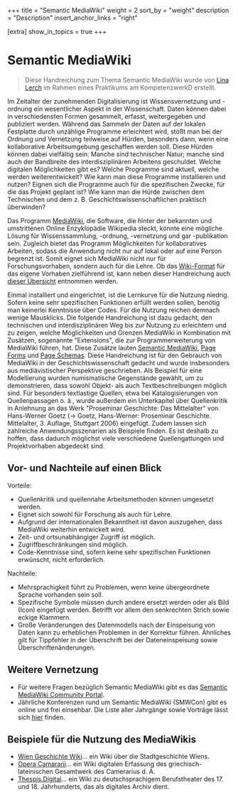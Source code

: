 +++
title = "Semantic MediaWiki"
weight = 2
sort_by = "weight"
description = "Description"
insert_anchor_links = "right"

[extra]
show_in_topics = true
+++

# Semantic MediaWiki 

> Diese Handreichung zum Thema Semantic MediaWiki wurde von [Lina Lerch](https://github.com/s3micolon) im Rahmen eines Praktikums am KompetenzwerkD erstellt. 

Im Zeitalter der zunehmenden Digitalisierung ist Wissensvernetzung und -ordnung ein wesentlicher Aspekt in der Wissenschaft. Daten können dabei in verschiedensten Formen gesammelt, erfasst, weitergegeben und publiziert werden. Während das Sammeln der Daten auf der lokalen Festplatte durch unzählige Programme erleichtert wird, stößt man bei der Ordnung und Vernetzung teilweise auf Hürden, besonders dann, wenn eine kollaborative Arbeitsumgebung geschaffen werden soll. 
Diese Hürden können dabei vielfältig sein: Manche sind technischer Natur; manche sind auch der Bandbreite des interdisziplinären Arbeitens geschuldet. Welche digitalen Möglichkeiten gibt es? Welche Programme sind aktuell, welche werden weiterentwickelt? Wie kann man diese Programme installieren und nutzen? Eignen sich die Programme auch für die spezifischen Zwecke, für die das Projekt geplant ist? Wie kann man die Hürde zwischen dem Technischen und dem z. B. Geschichtswissenschaftlichen praktisch überwinden?

Das Programm [MediaWiki](https://kompetenzwerkd.github.io/infoportal/glossar/#mediawiki), die Software, die hinter der bekannten und umstrittenen Online Enzyklopädie Wikipedia steckt, könnte eine mögliche Lösung für Wissenssammlung, -ordnung, -vernetzung und gar -publikation sein. Zugleich bietet das Programm Möglichkeiten für kollaboratives Arbeiten, sodass die Anwendung nicht nur auf lokal oder auf eine Person begrenzt ist. Somit eignet sich MediaWiki nicht nur für Forschungsvorhaben, sondern auch für die Lehre. Ob das [Wiki-Format](https://kompetenzwerkd.github.io/infoportal/glossar/#wiki) für das eigene Vorhaben zielführend ist, kann neben dieser Handreichung auch [dieser Übersicht](https://www.mediawiki.org/wiki/Manual:Deciding_whether_to_use_a_wiki_as_your_website_type/de) entnommen werden.

Einmal installiert und eingerichtet, ist die Lernkurve für die Nutzung niedrig. Sofern keine sehr spezifischen Funktionen erfüllt werden sollen, benötig man keinerlei Kenntnisse über Codes. Für die Nutzung reichen demnach wenige Mausklicks. Die folgende Handreichung ist dazu gedacht, den technischen und interdisziplinären Weg bis zur Nutzung zu erleichtern und zu zeigen, welche Möglichkeiten und Grenzen MediaWiki in Kombination mit Zusätzen, sogenannte "Extensions", die zur Programmerweiterung von MediaWiki führen, hat. Diese Zusätze lauten [Semantic MediaWiki](https://www.semantic-mediawiki.org/wiki/Semantic_MediaWiki), [Page Forms](https://www.mediawiki.org/wiki/Extension:Page_Forms) und [Page Schemas](https://www.mediawiki.org/wiki/Extension:Page_Schemas). Diese Handreichung ist für den Gebrauch von MediaWiki in der Geschichtswissenschaft gedacht und wurde insbesonders aus mediävistischer Perspektive geschrieben. Als Beispiel für eine Modellierung wurden numismatische Gegenstände gewählt, um zu demonstrieren, dass sowohl Objekt- als auch Textbeschreibungen möglich sind. Für besonders textlastige Quellen, etwa bei Katalogisierungen von Quellenpassagen o. ä., wurde außerdem ein Unterkapitel über Quellenkritik in Anlehnung an das Werk "Proseminar Geschichte: Das Mittelalter" von Hans-Werner Goetz (→ Goetz, Hans-Werner: Proseminar Geschichte. Mittelalter, 3. Auflage, Stuttgart 2006) eingefügt. Zudem lassen sich zahlreiche Anwendungsszenarien als Beispiele finden. Es ist deshalb zu hoffen, dass dadurch möglichst viele verschiedene Quellengattungen und Projektvorhaben abgedeckt sind.


## Vor- und Nachteile auf einen Blick 

Vorteile:
- Quellenkritik und quellennahe Arbeitsmethoden können umgesetzt werden.
- Eignet sich sowohl für Forschung als auch für Lehre.
- Aufgrund der internationalen Bekanntheit ist davon auszugehen, dass MediaWiki weiterhin entwickelt wird.
- Zeit- und ortsunabhängiger Zugriff ist möglich.
- Zugriffbeschränkungen sind möglich.
- Code-Kenntnisse sind, sofern keine sehr spezifischen Funktionen erwünscht, nicht erforderlich.

Nachteile:
- Mehrsprachigkeit führt zu Problemen, wenn keine übergeordnete Sprache vorhanden sein soll.
- Spezifische Symbole müssen durch andere ersetzt werden oder als Bild (Icon) eingefügt werden. Betrifft vor allem den senkrechten Strich sowie eckige Klammern.
- Große Veränderungen des Datenmodells nach der Einspeisung von Daten kann zu erheblichen Problemen in der Korrektur führen. Ähnliches gilt für Tippfehler in der Überschrift bei der Dateneinspeisung sowie Überschriftenänderungen.

## Weitere Vernetzung

- Für weitere Fragen bezüglich Semantic MediaWiki gibt es das [Semantic MediaWiki Community Portal](https://www.semantic-mediawiki.org/wiki/semantic-mediawiki.org:Community_portal).
- Jährliche Konferenzen rund um Semantic MediaWiki (SMWCon) gibt es online und frei einsehbar. Die Liste aller Jahrgänge sowie Vorträge lässt sich [hier](https://www.semantic-mediawiki.org/wiki/SMWCon) finden.

## Beispiele für die Nutzung des MediaWikis
- [Wien Geschichte Wiki](https://www.geschichtewiki.wien.gv.at/Wien_Geschichte_Wiki)... ein Wiki über die Stadtgeschichte Wiens.
- [Opera Camararii](http://camerarius.uni-wuerzburg.de/camerarius/index.php/)... ein Wiki digitalen Erfassung des griechisch-lateinischen Gesamtwerk des Camerarius d. Ä.
- [Thespis.Digital](https://thespis.digital/db/index.php?title=Hauptseite)... ein Wiki zu deutschsprachigem Berufstheater des 17. und 18. Jahrhunderts, das als digitales Archiv dient.